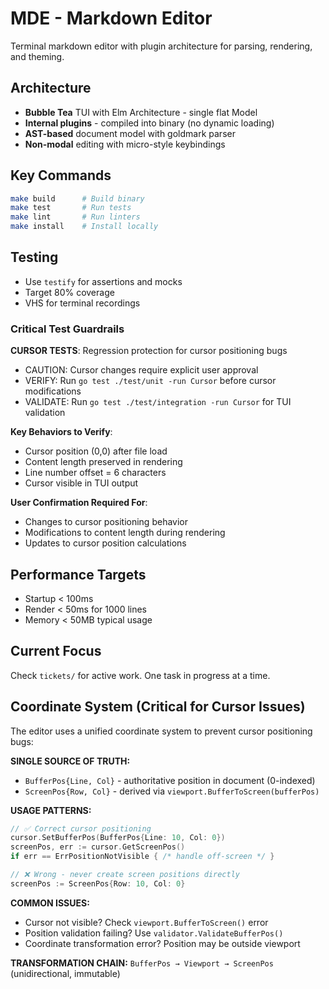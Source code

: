 # MDE - Markdown Editor

Terminal markdown editor with plugin architecture for parsing, rendering, and theming.

## Architecture
- **Bubble Tea** TUI with Elm Architecture - single flat Model
- **Internal plugins** - compiled into binary (no dynamic loading)
- **AST-based** document model with goldmark parser
- **Non-modal** editing with micro-style keybindings

## Key Commands
```bash
make build      # Build binary
make test       # Run tests  
make lint       # Run linters
make install    # Install locally
```

## Testing
- Use `testify` for assertions and mocks
- Target 80% coverage
- VHS for terminal recordings

### Critical Test Guardrails
**CURSOR TESTS**: Regression protection for cursor positioning bugs
- CAUTION: Cursor changes require explicit user approval
- VERIFY: Run `go test ./test/unit -run Cursor` before cursor modifications
- VALIDATE: Run `go test ./test/integration -run Cursor` for TUI validation

**Key Behaviors to Verify**:
- Cursor position (0,0) after file load
- Content length preserved in rendering
- Line number offset = 6 characters
- Cursor visible in TUI output

**User Confirmation Required For**:
- Changes to cursor positioning behavior
- Modifications to content length during rendering
- Updates to cursor position calculations

## Performance Targets
- Startup < 100ms
- Render < 50ms for 1000 lines
- Memory < 50MB typical usage

## Current Focus
Check `tickets/` for active work. One task in progress at a time.

## Coordinate System (Critical for Cursor Issues)

The editor uses a unified coordinate system to prevent cursor positioning bugs:

**SINGLE SOURCE OF TRUTH:**
- `BufferPos{Line, Col}` - authoritative position in document (0-indexed)
- `ScreenPos{Row, Col}` - derived via `viewport.BufferToScreen(bufferPos)`

**USAGE PATTERNS:**
```go
// ✅ Correct cursor positioning
cursor.SetBufferPos(BufferPos{Line: 10, Col: 0})
screenPos, err := cursor.GetScreenPos()
if err == ErrPositionNotVisible { /* handle off-screen */ }

// ❌ Wrong - never create screen positions directly
screenPos := ScreenPos{Row: 10, Col: 0}
```

**COMMON ISSUES:**
- Cursor not visible? Check `viewport.BufferToScreen()` error
- Position validation failing? Use `validator.ValidateBufferPos()`
- Coordinate transformation error? Position may be outside viewport

**TRANSFORMATION CHAIN:**
`BufferPos → Viewport → ScreenPos` (unidirectional, immutable)
